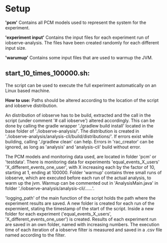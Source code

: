 # Setup
**'pcm'**
Contains all PCM models used to represent the system for the experiment.

**'experiment input'**
Contains the input files for each experiment run of iobserve-analysis. The files have been created randomly for each different input size.

**'warumup'**
Contains some input files that are used to warmup the JVM.

## start_10_times_100000.sh:
The script can be used to execute the full experiment automatically on an Linux based machine.

**How to use:**
Paths should be altered according to the location of the script and iobserve distribution.
	
An distribution of iobserve has to be build, extracted and the call in the script (under comment '# call iobserve') altered accordingly.
This can be done by calling the gradle wrapper './gradlew build install' located in the base folder of './iobserve-analysis/'.
The distribution is created in './iobserve-analysis/analysis-cli/build/distributions/'.
If errors exist while building, calling './gradlew clean' can help. 
Errors in 'rac_creator' can be ignored, as long as 'analysis' and 'analysis-cli' build without error.

The PCM models and monitoring data used, are located in folder 'pcm' or 'testdata'.
There is monitoring data for experiments 'equal_events_X_users' 'X_different_events_one_user',
with X increasing each by the factor of 10, starting at 1, ending at 100000.
Folder 'warmup' contains three small runs of iobserve, which are executed before each run of the actual analysis, to warm up the jvm.
Warmup can be commented out in 'AnalysisMain.java' in folder './iobserve-analysis/analysis-cli/......'.

'logging_path' of the main function of the script holds the path where the experiment results are saved.
A new folder is created for each run of the expermient, stating the timestamp of the start of the script.
Inside a new folder for each experiment ('equal_events_X_users', 'X_different_events_one_user') is created.
Results of each experiment run are saved in an own folder, named with increasing numbers.
The execution time of each iteration of a iobserve filter is measured and saved in a .csv file named according to the filter.